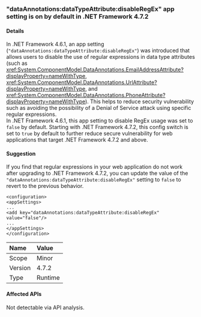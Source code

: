### "dataAnnotations:dataTypeAttribute:disableRegEx" app setting is on by default in .NET Framework 4.7.2

#### Details

In .NET Framework 4.6.1, an app setting (<code>&quot;dataAnnotations:dataTypeAttribute:disableRegEx&quot;</code>) was introduced that allows users to disable the use of regular expressions in data type attributes (such as <xref:System.ComponentModel.DataAnnotations.EmailAddressAttribute?displayProperty=nameWithType>, <xref:System.ComponentModel.DataAnnotations.UrlAttribute?displayProperty=nameWithType>, and <xref:System.ComponentModel.DataAnnotations.PhoneAttribute?displayProperty=nameWithType>). This helps to reduce security vulnerability such as avoiding the possibility of a Denial of Service attack using specific regular expressions.<br/>In .NET Framework 4.6.1, this app setting to disable RegEx usage was set to <code>false</code> by default. Starting with .NET Framework 4.7.2, this config switch is set to <code>true</code> by default to further reduce secure vulnerability for web applications that target .NET Framework 4.7.2 and above.

#### Suggestion

If you find that regular expressions in your web application do not work after upgrading to .NET Framework 4.7.2, you can update the value of the <code>&quot;dataAnnotations:dataTypeAttribute:disableRegEx&quot;</code> setting to <code>false</code> to revert to the previous behavior.<pre><code class="lang-xml">&lt;configuration&gt;&#13;&#10;&lt;appSettings&gt;&#13;&#10;...&#13;&#10;&lt;add key=&quot;dataAnnotations:dataTypeAttribute:disableRegEx&quot; value=&quot;false&quot;/&gt;&#13;&#10;...&#13;&#10;&lt;/appSettings&gt;&#13;&#10;&lt;/configuration&gt;&#13;&#10;</code></pre>

| Name    | Value       |
|:--------|:------------|
| Scope   |Minor|
|Version|4.7.2|
|Type|Runtime|

#### Affected APIs

Not detectable via API analysis.

<!--

#### Affected APIs

Not detectable via API analysis.

-->
